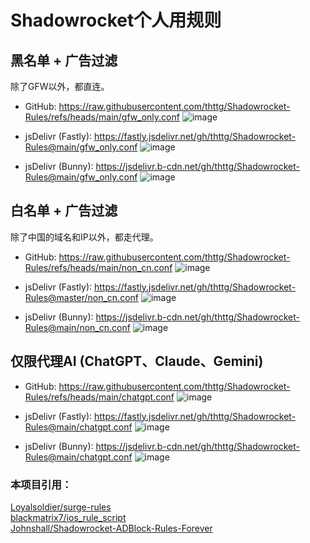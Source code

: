 # Shadowrocket个人用规则

## 黑名单 + 广告过滤

除了GFW以外，都直连。

* GitHub: https://raw.githubusercontent.com/thttg/Shadowrocket-Rules/refs/heads/main/gfw_only.conf
![image](https://github.com/user-attachments/assets/2cdf5aa3-fcc2-456f-b31c-8509650bff8e)

* jsDelivr (Fastly): https://fastly.jsdelivr.net/gh/thttg/Shadowrocket-Rules@main/gfw_only.conf
![image](https://github.com/user-attachments/assets/c6041546-a3d1-40e6-8f39-6e65d64f364f)

* jsDelivr (Bunny): https://jsdelivr.b-cdn.net/gh/thttg/Shadowrocket-Rules@main/gfw_only.conf
![image](https://github.com/user-attachments/assets/d2b55d9d-98db-43df-b15f-fb793c8c0554)


## 白名单 + 广告过滤

除了中国的域名和IP以外，都走代理。

* GitHub: https://raw.githubusercontent.com/thttg/Shadowrocket-Rules/refs/heads/main/non_cn.conf
![image](https://github.com/user-attachments/assets/1498cda8-05a8-491d-9587-08c0c12064b7)

* jsDelivr (Fastly): https://fastly.jsdelivr.net/gh/thttg/Shadowrocket-Rules@master/non_cn.conf
![image](https://github.com/user-attachments/assets/7328af4a-5c48-481c-951d-f9833c75c557)

* jsDelivr (Bunny): https://jsdelivr.b-cdn.net/gh/thttg/Shadowrocket-Rules@main/non_cn.conf
![image](https://github.com/user-attachments/assets/47b97223-2243-4a7e-a991-e77d3e532bf6)


## 仅限代理AI (ChatGPT、Claude、Gemini)

* GitHub: https://raw.githubusercontent.com/thttg/Shadowrocket-Rules/refs/heads/main/chatgpt.conf
![image](https://github.com/user-attachments/assets/cd0cad8e-cebd-4d12-a93e-2d93f485ec5a)

* jsDelivr (Fastly): https://fastly.jsdelivr.net/gh/thttg/Shadowrocket-Rules@main/chatgpt.conf
![image](https://github.com/user-attachments/assets/b12dca40-cadc-46b6-afe6-fda571860952)

* jsDelivr (Bunny): https://jsdelivr.b-cdn.net/gh/thttg/Shadowrocket-Rules@main/chatgpt.conf
![image](https://github.com/user-attachments/assets/e6863060-4e59-4a1d-bacc-baee3bf0d59d)


### 本项目引用：  
[Loyalsoldier/surge-rules](https://github.com/Loyalsoldier/surge-rules)  
[blackmatrix7/ios_rule_script](https://github.com/blackmatrix7/ios_rule_script)  
[Johnshall/Shadowrocket-ADBlock-Rules-Forever](https://github.com/Johnshall/Shadowrocket-ADBlock-Rules-Forever)  
